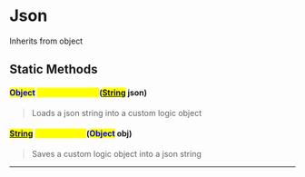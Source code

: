 # Json
Inherits from object
## Static Methods
#### <mark style="color:blue;">Object</mark> <mark style="color:yellow;">LoadFromString</mark>(<mark style="color:blue;">[String](../static/String.md)</mark> json)
> Loads a json string into a custom logic object
#### <mark style="color:blue;">[String](../static/String.md)</mark> <mark style="color:yellow;">SaveToString</mark>(<mark style="color:blue;">Object</mark> obj)
> Saves a custom logic object into a json string

---

